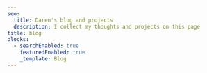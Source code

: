 ```yaml
---
seo:
  title: Daren's blog and projects
  description: I collect my thoughts and projects on this page
title: blog
blocks:
  - searchEnabled: true
    featuredEnabled: true
    _template: Blog
---
```


